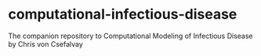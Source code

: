 # computational-infectious-disease
The companion repository to Computational Modeling of Infectious Disease by Chris von Csefalvay
